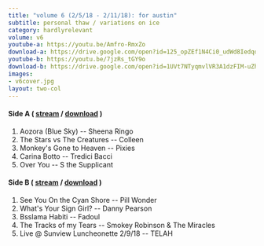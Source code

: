 ```yaml
---
title: "volume 6 (2/5/18 - 2/11/18): for austin"
subtitle: personal thaw / variations on ice
category: hardlyrelevant
volume: v6
youtube-a: https://youtu.be/Amfro-RmxZo 
download-a: https://drive.google.com/open?id=125_opZEf1N4Ci0_udWd8IedqqiiWdzCd 
youtube-b: https://youtu.be/7jzRs_tGY9o 
download-b: https://drive.google.com/open?id=1UVt7NTyqmvlVR3A1dzFIM-uZhghlZkZj 
images: 
- v6cover.jpg
layout: two-col 
---
```

#### Side A ( <a target="_blank" href="{{ page.youtube-a }}">stream</a> / <a target="_blank" href="{{ page.download-a }}">download</a> ) ####
1. Aozora (Blue Sky) -- Sheena Ringo
2. The Stars vs The Creatures -- Colleen
3. Monkey's Gone to Heaven -- Pixies
4. Carina Botto -- Tredici Bacci
5. Over You -- S the Supplicant

#### Side B ( <a target="_blank" href="{{ page.youtube-b }}">stream</a> / <a target="_blank" href="{{ page.download-b }}">download</a> ) ####
1. See You On the Cyan Shore -- Pill Wonder
2. What's Your Sign Girl? -- Danny Pearson
3. Bsslama Habiti -- Fadoul
4. The Tracks of my Tears -- Smokey Robinson & The Miracles
5. Live @ Sunview Luncheonette 2/9/18 -- TELAH
